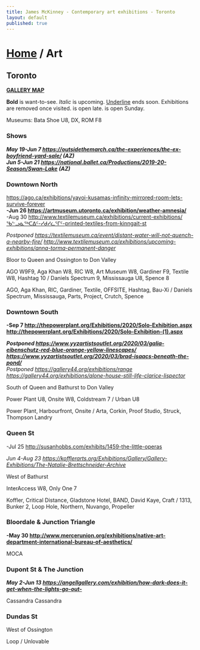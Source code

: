 ```yaml
---
title: James McKinney - Contemporary art exhibitions - Toronto
layout: default
published: true
---
```


# [Home](/) / Art

## Toronto

**[GALLERY MAP](https://www.google.com/maps/d/u/0/edit?mid=1sMiga7vQsqWdqEVQCqHsxjX2jeU)**

<span class="glyphicon glyphicon-info-sign" aria-hidden="true"></span> <strong>Bold</strong> is want-to-see. <em>Italic</em> is upcoming. <u>Underline</u> ends soon. Exhibitions are removed once visited. <span class="glyphicon glyphicon-time" aria-hidden="true"></span> is open late. <span class="glyphicon glyphicon-calendar" aria-hidden="true"></span> is open Sunday.

<span class="glyphicon glyphicon-calendar" aria-hidden="true"></span> <span class="glyphicon glyphicon-time" aria-hidden="true"></span> Museums: Bata Shoe U8, DX, ROM F8

### Shows

_**May 19-Jun 7 <https://outsidethemarch.ca/the-experiences/the-ex-boyfriend-yard-sale/> (AZ)**_  
_**Jun 5-Jun 21 <https://national.ballet.ca/Productions/2019-20-Season/Swan-Lake> (AZ)**_  

### Downtown North

<https://ago.ca/exhibitions/yayoi-kusamas-infinity-mirrored-room-lets-survive-forever>  
**-Jun 26 <https://artmuseum.utoronto.ca/exhibition/weather-amnesia/>**  
-Aug 30 <http://www.textilemuseum.ca/exhibitions/current-exhibitions/ᖃᓪᓗᓈᖅᑕᐃᑦ-ᓯᑯᓯᓛᕐᒥᑦ-printed-textiles-from-kinngait-st>  

_Postponed <https://textilemuseum.ca/event/distant-water-will-not-quench-a-nearby-fire/> <http://www.textilemuseum.ca/exhibitions/upcoming-exhibitions/anna-torma-permanent-danger>_  

<span class="glyphicon glyphicon-info-sign" aria-hidden="true"></span> Bloor to Queen and Ossington to Don Valley

<span class="glyphicon glyphicon-time" aria-hidden="true"></span> AGO W9F9, Aga Khan W8, RIC W8, Art Museum W8, Gardiner F9, Textile W8, Hashtag 10 / Daniels Spectrum 9, Mississauga U8, Spence 8

<span class="glyphicon glyphicon-calendar" aria-hidden="true"></span> AGO, Aga Khan, RIC, Gardiner, Textile, OFFSITE, Hashtag, Bau-Xi / Daniels Spectrum, Mississauga, Parts, Project, Crutch, Spence

### Downtown South

**-Sep 7 <http://thepowerplant.org/Exhibitions/2020/Solo-Exhibition.aspx> <http://thepowerplant.org/Exhibitions/2020/Solo-Exhibition-(1).aspx>**  

_**Postponed <https://www.yyzartistsoutlet.org/2020/03/galia-eibenschutz-red-blue-orange-yellow-linescapes/> <https://www.yyzartistsoutlet.org/2020/03/brad-isaacs-beneath-the-pond/>**_  
_Postponed <https://gallery44.org/exhibitions/range> <https://gallery44.org/exhibitions/alone-house-still-life-clarice-lispector>_  

<span class="glyphicon glyphicon-info-sign" aria-hidden="true"></span> South of Queen and Bathurst to Don Valley

<span class="glyphicon glyphicon-time" aria-hidden="true"></span> Power Plant U8, Onsite W8, Coldstream 7 / Urban U8

<span class="glyphicon glyphicon-calendar" aria-hidden="true"></span> Power Plant, Harbourfront, Onsite / Arta, Corkin, Proof Studio, Struck, Thompson Landry

### Queen St

-Jul 25 <http://susanhobbs.com/exhibits/1459-the-little-operas>  

_Jun 4-Aug 23 <https://kofflerarts.org/Exhibitions/Gallery/Gallery-Exhibitions/The-Natalie-Brettschneider-Archive>_  

<span class="glyphicon glyphicon-info-sign" aria-hidden="true"></span> West of Bathurst

<span class="glyphicon glyphicon-time" aria-hidden="true"></span> InterAccess W8, Only One 7

<span class="glyphicon glyphicon-calendar" aria-hidden="true"></span> Koffler, Critical Distance, Gladstone Hotel, BAND, David Kaye, Craft / 1313, Bunker 2, Loop Hole, Northern, Nuvango, Propeller

### Bloordale & Junction Triangle

**-May 30 <http://www.mercerunion.org/exhibitions/native-art-department-international-bureau-of-aesthetics/>**  

<span class="glyphicon glyphicon-calendar" aria-hidden="true"></span> MOCA

### Dupont St & The Junction

_**May 2-Jun 13 <https://angellgallery.com/exhibition/how-dark-does-it-get-when-the-lights-go-out->**_  

<span class="glyphicon glyphicon-calendar" aria-hidden="true"></span> Cassandra Cassandra

### Dundas St

<span class="glyphicon glyphicon-info-sign" aria-hidden="true"></span> West of Ossington

<span class="glyphicon glyphicon-calendar" aria-hidden="true"></span> Loop / Unlovable
